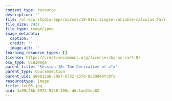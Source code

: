 ```yaml
---
content_type: resource
description: ''
file: /ol-ocw-studio-app/courses/18-01sc-single-variable-calculus-fall-2010/3a99c48b99759330100cd6c1ae21ec62_lec06.jpg
file_size: 2437
file_type: image/jpeg
image_metadata:
  caption: ''
  credit: ''
  image-alt: ''
learning_resource_types: []
license: https://creativecommons.org/licenses/by-nc-sa/4.0/
ocw_type: OCWImage
parent_title: 'Session 16: The Derivative of a^x'
parent_type: CourseSection
parent_uid: a08812a6-29e7-6732-837d-8a39d48fc8fa
resourcetype: Image
title: lec06.jpg
uid: 3a99c48b-9975-9330-100c-d6c1ae21ec62
---
```

